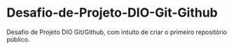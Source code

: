 # Desafio-de-Projeto-DIO-Git-Github
Desafio de Projeto DIO Git/Github, com intuito de criar o primeiro repositório público.
